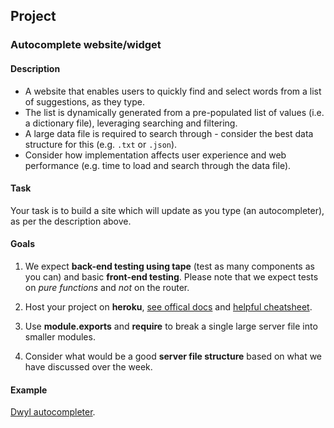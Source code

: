 ## Project

### Autocomplete website/widget

#### Description
- A website that enables users to quickly find and select words from a list of suggestions, as they type.
- The list is dynamically generated from a pre-populated list of values (i.e. a dictionary file), leveraging searching and filtering.
- A large data file is required to search through - consider the best data structure for this (e.g. `.txt` or `.json`).
- Consider how implementation affects user experience and web performance (e.g. time to load and search through the data file).

#### Task

Your task is to build a site which will update as you type (an autocompleter), as per the description above.

#### Goals

1) We expect __back-end testing using tape__ (test as many components as you can) and basic __front-end testing__. Please note that we expect tests on _pure functions_ and _not_ on the router.

2) Host your project on __heroku__, [see offical docs](https://devcenter.heroku.com/articles/getting-started-with-nodejs#introduction) and  [helpful cheatsheet](https://hackmd.io/X3nL7fDwRRS3Yn8TIz5NVA).

3) Use __module.exports__ and __require__ to break a single large server file into smaller modules.

4) Consider what would be a good __server file structure__ based on what we have discussed over the week.


#### Example

[Dwyl autocompleter](https://github.com/dwyl/autocomplete).

